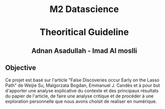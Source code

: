 # 
# <center> M2 Datascience </center> 
# <center> Theoritical Guideline
 </center> 

## <center> Adnan Asadullah - Imad Al moslli </center> 

## Objective 
Ce projet est basé sur l'article "False Discoveries occur Early on the Lasso Path" de Weijie Su, Malgorzata Bogdan, Emmanuel J. Candès 
et à pour but d'apporter une analyse explicative du contexte et des principaux résultats du papier de l'article, de faire une analyse critique 
et de procéder à une exploration personnelle que nous avons choisit de realiser en numérique.


 



